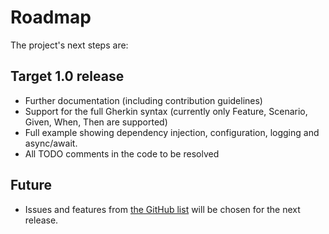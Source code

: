 # Roadmap

The project's next steps are:

## Target 1.0 release

* Further documentation (including contribution guidelines)
* Support for the full Gherkin syntax (currently only Feature, Scenario, Given, When, Then are supported)
* Full example showing dependency injection, configuration, logging and async/await.
* All TODO comments in the code to be resolved

## Future

* Issues and features from [the GitHub list](https://github.com/GivePenny/GherkinSpec/issues) will be chosen for the next release.